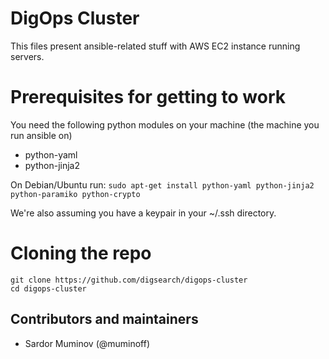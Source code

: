 DigOps Cluster
==============

This files present ansible-related stuff with AWS EC2 instance running servers.

# Prerequisites for getting to work

You need the following python modules on your machine (the machine you run ansible 
on) 
- python-yaml
- python-jinja2

On Debian/Ubuntu run:
``sudo apt-get install python-yaml python-jinja2 python-paramiko python-crypto``

We're also assuming you have a keypair in your ~/.ssh directory.
# Cloning the repo

    git clone https://github.com/digsearch/digops-cluster
    cd digops-cluster

## Contributors and maintainers

* Sardor Muminov (@muminoff)
